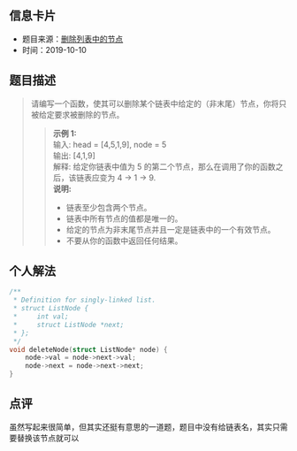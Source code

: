 ## 信息卡片
* 题目来源：[删除列表中的节点](https://leetcode-cn.com/problems/delete-node-in-a-linked-list/)
* 时间：2019-10-10



## 题目描述
> 请编写一个函数，使其可以删除某个链表中给定的（非末尾）节点，你将只被给定要求被删除的节点。
>>**示例 1:** <br>
输入: head = [4,5,1,9], node = 5 <br>
输出: [4,1,9] <br>
解释: 给定你链表中值为 5 的第二个节点，那么在调用了你的函数之后，该链表应变为 4 -> 1 -> 9. <br>
>>**说明:**<br>
>>* 链表至少包含两个节点。 <br>
>>* 链表中所有节点的值都是唯一的。 <br>
>>* 给定的节点为非末尾节点并且一定是链表中的一个有效节点。<br>
>>* 不要从你的函数中返回任何结果。


## 个人解法
```c
/**
 * Definition for singly-linked list.
 * struct ListNode {
 *     int val;
 *     struct ListNode *next;
 * };
 */
void deleteNode(struct ListNode* node) {
    node->val = node->next->val;
    node->next = node->next->next;
}
``` 



## 点评
虽然写起来很简单，但其实还挺有意思的一道题，题目中没有给链表名，其实只需要替换该节点就可以
